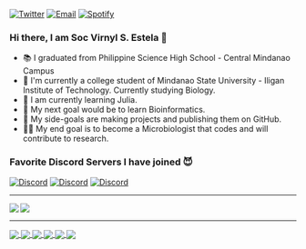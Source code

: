 [![Twitter](https://img.shields.io/badge/Twitter-Follow-blue?style=for-the-badge&logo=twitter)](https://twitter.com/uncomfyhalo)
[![Email](https://img.shields.io/badge/Email-Contact-red?style=for-the-badge&logo=gmail)](mailto:socvirnyl.estela@gmail.com)
[![Spotify](https://img.shields.io/badge/Spotify-Playlist-green?color=BADA55&style=for-the-badge&logo=spotify)](https://open.spotify.com/playlist/79qMHnbQoayN8NhhwF5bgF?si=UOTFri29QFmZE2Val52LnQ)

### Hi there, I am Soc Virnyl S. Estela 👋
- :books: I graduated from Philippine Science High School - Central Mindanao Campus
- :dna: I'm currently a college student of Mindanao State University - Iligan Institute of Technology. Currently studying Biology.
- :microscope: I am currently learning Julia.
- :herb: My next goal would be to learn Bioinformatics.
- :thinking: My side-goals are making projects and publishing them on GitHub.
- :scientist: My end goal is to become a Microbiologist that codes and will contribute to research.

### Favorite Discord Servers I have joined :smiling_imp:
[![Discord](https://img.shields.io/badge/Python-Discord-informational?style=for-the-badge&logo=discord)](https://discord.com/invite/python)
[![Discord](https://img.shields.io/badge/Julia-Discord-informational?style=for-the-badge&logo=discord)](https://discord.gg/fvk9Ur7cy9)
[![Discord](https://img.shields.io/badge/FreeBSD-Discord-informational?style=for-the-badge&logo=discord)](https://discord.gg/YvcW5uQPTP)
<hr>

<img align="left" src="https://github-readme-stats.vercel.app/api?username=uncomfyhalomacro&show_icons=true&bg_color=0D1117&title_color=529dff&text_color=00ff80&icon_color=b836ff&hide_border=true" />

<img src="https://github-readme-stats.vercel.app/api/top-langs/?username=uncomfyhalomacro&layout=compact&card_width=250&show_icons=true&show_icons=true&bg_color=0D1117&title_color=529dff&text_color=00ff80&icon_color=b836ff&hide_border=true"/><hr/>

<a href="https://github.com/uncomfyhalomacro/erudite-vim.git">
  <img align="center" src="https://github-readme-stats.vercel.app/api/pin/?username=uncomfyhalomacro&repo=erudite-vim&show_owner=false&bg_color=0D1117&title_color=529dff&text_color=00ff80&icon_color=b836ff&hide_border=true"/>
</a>
<a href="https://github.com/uncomfyhalomacro/dotfiles.git">
  <img align="center" src="https://github-readme-stats.vercel.app/api/pin/?username=uncomfyhalomacro&repo=dotfiles&show_owner=false&bg_color=0D1117&title_color=529dff&text_color=00ff80&icon_color=b836ff&hide_border=true"/>
</a>
<a href="https://github.com/uncomfyhalomacro/nixos-dotfiles">
  <img align="center" src="https://github-readme-stats.vercel.app/api/pin/?username=uncomfyhalomacro&repo=nixos-dotfiles&show_owner=false&bg_color=0D1117&title_color=529dff&text_color=00ff80&icon_color=b836ff&hide_border=true"/>
</a>
<a href="https://github.com/uncomfyhalomacro/JetBrains-Academy">
  <img align="center" src="https://github-readme-stats.vercel.app/api/pin/?username=uncomfyhalomacro&repo=JetBrains-Academy&show_owner=false&bg_color=0D1117&title_color=529dff&text_color=00ff80&icon_color=b836ff&hide_border=true"/>
</a>
<a href="https://github.com/uncomfyhalomacro/gurkbot-rust">
  <img align="center" src="https://github-readme-stats.vercel.app/api/pin/?username=uncomfyhalomacro&repo=gurkbot-rust&show_owner=false&bg_color=0D1117&title_color=529dff&text_color=00ff80&icon_color=b836ff&hide_border=true"/>
</a>
<a href="https://github.com/uncomfyhalomacro/Rust_Adventures">
  <img align="center" src="https://github-readme-stats.vercel.app/api/pin/?username=uncomfyhalomacro&repo=Rust_Adventures&show_owner=false&bg_color=0D1117&title_color=529dff&text_color=00ff80&icon_color=b836ff&hide_border=true"/>
</a>

